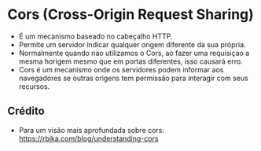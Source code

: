 # Cors (Cross-Origin Request Sharing)
  - É um mecanismo baseado no cabeçalho HTTP.
  - Permite um servidor indicar qualquer origem diferente da sua própria.
  - Normalmente quando nao utilizamos o Cors, ao fazer uma requisiçao a mesma horigem mesmo que em portas diferentes, isso causará erro.
  - Cors é um mecanismo onde os servidores podem informar aos navegadores se outras origens tem permissão para interagir com seus recursos.

## Crédito
  - Para um visão mais aprofundada sobre cors: https://rbika.com/blog/understanding-cors